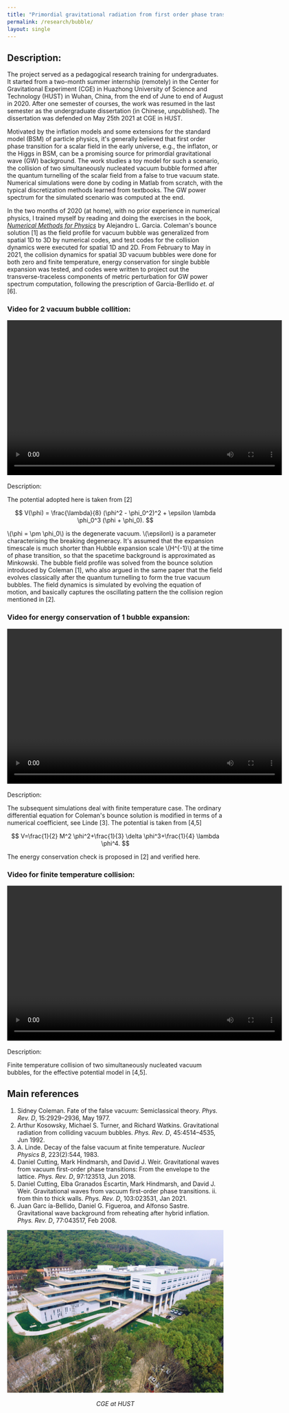 ```yaml
---
title: "Primordial gravitational radiation from first order phase transition in the early universe"
permalink: /research/bubble/
layout: single
---
```


## Description: 
The project served as a pedagogical research training for undergraduates. It started from a two-month summer internship (remotely) in the Center for Gravitational Experiment (CGE) in Huazhong University of Science and Technology (HUST) in Wuhan, China, from the end of June to end of August in 2020. After one semester of courses, the work was resumed in the last semester as the undergraduate dissertation (in Chinese, unpublished). The dissertation was defended on May 25th 2021 at CGE in HUST. 

Motivated by the inflation models and some extensions for the standard model (BSM) of particle physics, it's generally believed that first order phase transition for a scalar field in the early universe, e.g., the inflaton, or the Higgs in BSM, can be a promising source for primordial gravitational wave (GW) background. The work studies a toy model for such a scenario, the collision of two simultaneously nucleated vacuum bubble formed after the quantum turnelling of the scalar field from a false to true vacuum state. Numerical simulations were done by coding in Matlab from scratch, with the typical discretization methods learned from textbooks. The GW power spectrum for the simulated scenario was computed at the end. 

In the two months of 2020 (at home), with no prior experience in numerical physics, I trained myself by reading and doing the exercises in the book, [*Numerical Methods for Physics*](http://www.algarcia.org/nummeth/nummeth.html) by Alejandro L. Garcia. Coleman's bounce solution [1] as the field profile for vacuum bubble was generalized from spatial 1D to 3D by numerical codes, and test codes for the collision dynamics were executed for spatial 1D and 2D. From February to May in 2021, the collision dynamics for spatial 3D vacuum bubbles were done for both zero and finite temperature, energy conservation for single bubble expansion was tested, and codes were written to project out the transverse-traceless components of metric perturbation for GW power spectrum computation, following the prescription of Garcia-Berllido *et. al* [6]. 


### Video for 2 vacuum bubble collition: 
<video width="640" height="360" controls>
  <source src="/files/TwoBubbleCollisionIn3D.mp4" type="video/mp4">
  Your browser does not support the video tag.
</video>

Description:

The potential adopted here is taken from [2]

$$
V(\phi) = \frac{\lambda}{8} (\phi^2 - \phi_0^2)^2 + \epsilon \lambda \phi_0^3 (\phi + \phi_0).
$$

\\(\phi = \pm \phi_0\\) is the degenerate vacuum. \\(\epsilon\\) is a parameter characterising the breaking degeneracy. It's assumed that the expansion timescale is much shorter than Hubble expansion scale \\(H^{-1}\\) at the time of phase transition, so that the spacetime background is approximated as Minkowski. The bubble field profile was solved from the bounce solution introduced by Coleman [1], who also argued in the same paper that the field evolves classically after the quantum turnelling to form the true vacuum bubbles. The field dynamics is simulated by evolving the equation of motion, and basically captures the oscillating pattern the the collision region mentioned in [2].

### Video for energy conservation of 1 bubble expansion:
<video width="640" height="360" controls>
  <source src="/files/OneBubbleTest.mp4" type="video/mp4">
  Your browser does not support the video tag.
</video>

Description:

The subsequent simulations deal with finite temperature case. The ordinary differential equation for Coleman's bounce solution is modified in terms of a numerical coefficient, see Linde [3]. The potential is taken from [4,5]

$$
V=\frac{1}{2} M^2 \phi^2+\frac{1}{3} \delta \phi^3+\frac{1}{4} \lambda \phi^4.
$$

The energy conservation check is proposed in [2] and verified here. 

### Video for finite temperature collision:
<video width="640" height="360" controls>
  <source src="/files/TwoCollidingBubbles.mp4" type="video/mp4">
  Your browser does not support the video tag.
</video>

Description:

Finite temperature collision of two simultaneously nucleated vacuum bubbles, for the effective potential model in [4,5].


## Main references

1. Sidney Coleman. Fate of the false vacuum: Semiclassical theory. *Phys. Rev. D*, 15:2929–2936, May 1977.
2. Arthur Kosowsky, Michael S. Turner, and Richard Watkins. Gravitational radiation from colliding vacuum bubbles. *Phys. Rev. D*, 45:4514–4535, Jun 1992.
3. A. Linde. Decay of the false vacuum at finite temperature. *Nuclear Physics B*, 223(2):544, 1983.
4. Daniel Cutting, Mark Hindmarsh, and David J. Weir. Gravitational waves from vacuum first-order phase transitions: From the envelope to the lattice. *Phys. Rev. D*, 97:123513, Jun 2018.
5. Daniel Cutting, Elba Granados Escartin, Mark Hindmarsh, and David J. Weir. Gravitational waves from vacuum first-order phase transitions. ii. from thin to thick walls. *Phys. Rev. D*, 103:023531, Jan 2021.
6. Juan Garc ́ıa-Bellido, Daniel G. Figueroa, and Alfonso Sastre. Gravitational wave background from reheating after hybrid inflation. *Phys. Rev. D*, 77:043517, Feb 2008.



<div style="text-align: center;">
  <img src="/files/CGEpicture.png" alt="Experiment Setup for Project 1" />
  <p><em>CGE at HUST</em></p>
</div>



